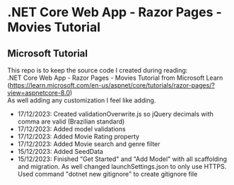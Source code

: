 <h1>.NET Core Web App - Razor Pages - Movies Tutorial</h1>
<h2>Microsoft Tutorial</h2>

This repo is to keep the source code I created during reading:</br>
.NET Core Web App - Razor Pages - Movies Tutorial from Microsoft Learn (https://learn.microsoft.com/en-us/aspnet/core/tutorials/razor-pages/?view=aspnetcore-8.0)</br>
As well adding any customization I feel like adding.

<ul>
<li>17/12/2023: Created validationOverwrite.js so jQuery decimals with comma are valid (Brazilian standard)</li>
<li>17/12/2023: Added model validations</li>
<li>17/12/2023: Added Movie Rating property</li>
<li>17/12/2023: Added Movie search and genre filter</li>
<li>15/12/2023: Added SeedData</li>
<li>15/12/2023: Finished "Get Started" and "Add Model" with all scaffolding and migration. As well changed launchSettings.json to only use HTTPS. Used command "dotnet new gitignore" to create gitignore file</li>
</ul>